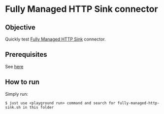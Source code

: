 # Fully Managed HTTP Sink connector



## Objective

Quickly test [Fully Managed HTTP Sink](https://docs.confluent.io/cloud/current/connectors/cc-http-sink.html) connector.


## Prerequisites

See [here](https://kafka-docker-playground.io/#/how-to-use?id=%f0%9f%8c%a4%ef%b8%8f-confluent-cloud-examples)

## How to run

Simply run:

```
$ just use <playground run> command and search for fully-managed-http-sink.sh in this folder
```

